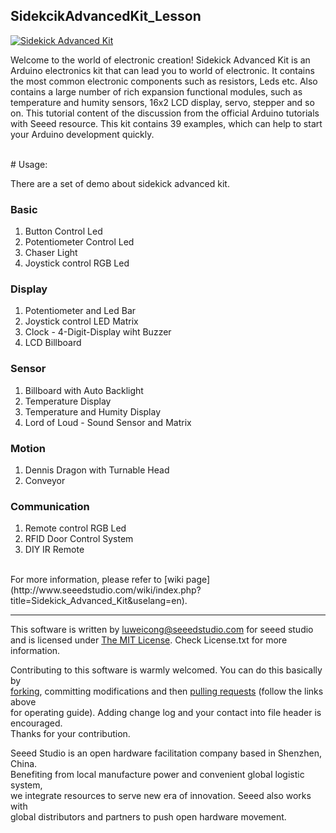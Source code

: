SidekcikAdvancedKit_Lesson
---------------------------------------------------------

[![Sidekick Advanced Kit](http://www.seeedstudio.com/wiki/images/2/21/SKP-0.jpg)](http://www.seeedstudio.com/wiki/index.php?title=Sidekick_Advanced_Kit&uselang=en)


Welcome to the world of electronic creation! Sidekick Advanced Kit is an Arduino electronics kit that can lead you to world of electronic. It contains the most common electronic components such as resistors, Leds etc. Also contains a large number of rich expansion functional modules, such as temperature and humity sensors, 16x2 LCD display, servo, stepper and so on. This tutorial content of the discussion from the official Arduino tutorials with Seeed resource. This kit contains 39 examples, which can help to start your Arduino development quickly.



<br>
# Usage:

There are a set of demo about sidekick advanced kit. 


### Basic

1. Button Control Led
2. Potentiometer Control Led
3. Chaser Light
4. Joystick control RGB Led


### Display

1. Potentiometer and Led Bar
2. Joystick control LED Matrix
3. Clock - 4-Digit-Display wiht Buzzer
4. LCD Billboard


### Sensor

1. Billboard with Auto Backlight
2. Temperature Display
3. Temperature and Humity Display
4. Lord of Loud - Sound Sensor and Matrix


### Motion

1. Dennis Dragon with Turnable Head
2. Conveyor

### Communication

1. Remote control RGB Led
2. RFID Door Control System
3. DIY IR Remote


<br>
For more information, please refer to [wiki page](http://www.seeedstudio.com/wiki/index.php?title=Sidekick_Advanced_Kit&uselang=en).

    
----

This software is written by [luweicong@seeedstudio.com](luweicong@seeedstudio.com) for seeed studio<br>
and is licensed under [The MIT License](http://opensource.org/licenses/mit-license.php). Check License.txt for more information.<br>

Contributing to this software is warmly welcomed. You can do this basically by<br>
[forking](https://help.github.com/articles/fork-a-repo), committing modifications and then [pulling requests](https://help.github.com/articles/using-pull-requests) (follow the links above<br>
for operating guide). Adding change log and your contact into file header is encouraged.<br>
Thanks for your contribution.

Seeed Studio is an open hardware facilitation company based in Shenzhen, China. <br>
Benefiting from local manufacture power and convenient global logistic system, <br>
we integrate resources to serve new era of innovation. Seeed also works with <br>
global distributors and partners to push open hardware movement.<br>







